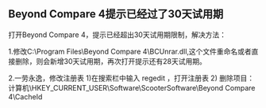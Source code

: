 ## Beyond Compare 4提示已经过了30天试用期

打开Beyond Compare 4，提示已经超出30天试用期限制，解决方法：

1.修改C:\Program Files\Beyond Compare 4\BCUnrar.dll,这个文件重命名或者直接删除，则会新增30天试用期，再次打开提示还有28天试用期。

2.一劳永逸，修改注册表
1)在搜索栏中输入 regedit  ，打开注册表
2) 删除项目：计算机\HKEY_CURRENT_USER\Software\ScooterSoftware\Beyond Compare 4\CacheId